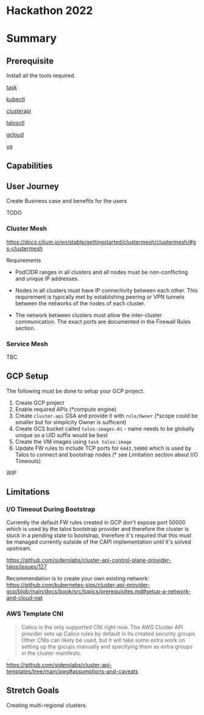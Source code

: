 # Hackathon 2022

# Summary

## Prerequisite

Install all the tools required.

[task](https://taskfile.dev/installation/)

[kubectl](https://kubernetes.io/docs/tasks/tools/)

[clusterapi](https://cluster-api.sigs.k8s.io/user/quick-start.html#install-clusterctl)

[talosctl](https://www.talos.dev/v1.0/introduction/getting-started/#talosctl)

[gcloud](https://cloud.google.com/sdk/docs/install  )

[yq](https://github.com/mikefarah/yq#install)

## Capabilities

## User Journey

Create Business case and benefits for the users

TODO

### Cluster Mesh

https://docs.cilium.io/en/stable/gettingstarted/clustermesh/clustermesh/#gs-clustermesh

Requirements

* PodCIDR ranges in all clusters and all nodes must be non-conflicting and unique IP addresses.

* Nodes in all clusters must have IP connectivity between each other. This requirement is typically met by establishing peering or VPN tunnels between the networks of the nodes of each cluster.

* The network between clusters must allow the inter-cluster communication. The exact ports are documented in the Firewall Rules section.

### Service Mesh

TBC

## GCP Setup

The following must be done to setup your GCP project.

1. Create GCP project
2. Enable required APIs (*compute engine)
3. Create `cluster-api` GSA and provide it with `role/Owner` (*scope could be smaller but for simplicity Owner is sufficent)
4. Create GCS bucket called `talos-images-01` - name needs to be globally unique so a UID suffix would be best
5. Create the VM images using `task talos:image`
6. Update FW rules to include TCP ports for `6443,50000` which is used by Talos to connect and bootstrap nodes (* see Limitation section about I/O Timeouts)

WIP

## Limitations

### I/O Timeout During Bootstrap

Currently the default FW rules created in GCP don't expose port 50000 which is used by the talos bootstrap provider and therefore the cluster is stuck in a pending state to bootstrap, therefore it's required that this must be managed currently outside of the CAPI implementation until it's solved upstream.

https://github.com/siderolabs/cluster-api-control-plane-provider-talos/issues/127

Recommendation is to create your own existing network: https://github.com/kubernetes-sigs/cluster-api-provider-gcp/blob/main/docs/book/src/topics/prerequisites.md#setup-a-network-and-cloud-nat

### AWS Template CNI

> Calico is the only supported CNI right now. The AWS Cluster API provider sets up Calico rules by default in its created security groups. Other CNIs can likely be used, but it will take some extra work on setting up the groups manually and specifying them as extra groups in the cluster manifests.

https://github.com/siderolabs/cluster-api-templates/tree/main/aws#assumptions-and-caveats

## Stretch Goals

Creating multi-regional clusters.
